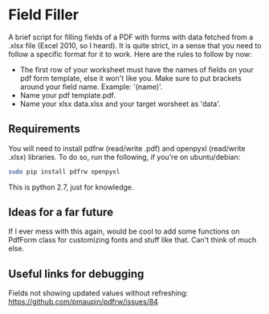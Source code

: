 # Field Filler
A brief script for filling fields of a PDF with forms with data fetched from a .xlsx file (Excel 2010, so I heard). It is quite strict, in a sense that you need to follow a specific format for it to work. Here are the rules to follow by now:

- The first row of your worksheet must have the names of fields on your pdf form template, else it won't like you. Make sure to put brackets around your field name. Example: '(name)'.
- Name your pdf template.pdf.
- Name your xlsx data.xlsx and your target worsheet as 'data'.

## Requirements
You will need to install pdfrw (read/write .pdf) and openpyxl (read/write .xlsx) libraries. To do so, run the following, if you're on ubuntu/debian:

``` bash
sudo pip install pdfrw openpyxl
```

This is python 2.7, just for knowledge.

## Ideas for a far future
If I ever mess with this again, would be cool to add some functions on PdfForm class for customizing fonts and stuff like that. Can't think of much else.

## Useful links for debugging
Fields not showing updated values without refreshing: https://github.com/pmaupin/pdfrw/issues/84
